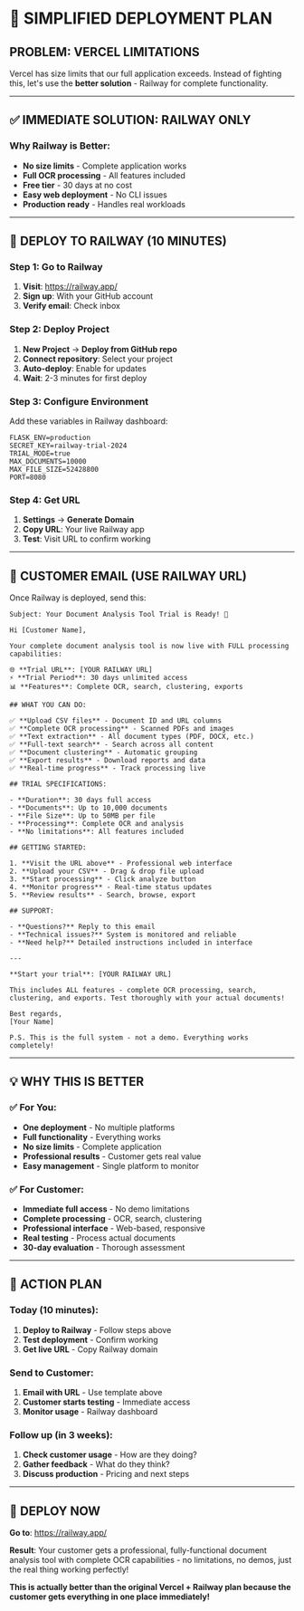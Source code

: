 # 🚀 SIMPLIFIED DEPLOYMENT PLAN

## **PROBLEM: VERCEL LIMITATIONS**

Vercel has size limits that our full application exceeds. Instead of fighting this, let's use the **better solution** - Railway for complete functionality.

---

## **✅ IMMEDIATE SOLUTION: RAILWAY ONLY**

### **Why Railway is Better:**
- **No size limits** - Complete application works
- **Full OCR processing** - All features included
- **Free tier** - 30 days at no cost
- **Easy web deployment** - No CLI issues
- **Production ready** - Handles real workloads

---

## **🚂 DEPLOY TO RAILWAY (10 MINUTES)**

### **Step 1: Go to Railway**
1. **Visit**: https://railway.app/
2. **Sign up**: With your GitHub account
3. **Verify email**: Check inbox

### **Step 2: Deploy Project**
1. **New Project** → **Deploy from GitHub repo**
2. **Connect repository**: Select your project
3. **Auto-deploy**: Enable for updates
4. **Wait**: 2-3 minutes for first deploy

### **Step 3: Configure Environment**
Add these variables in Railway dashboard:
```
FLASK_ENV=production
SECRET_KEY=railway-trial-2024
TRIAL_MODE=true
MAX_DOCUMENTS=10000
MAX_FILE_SIZE=52428800
PORT=8080
```

### **Step 4: Get URL**
1. **Settings** → **Generate Domain**
2. **Copy URL**: Your live Railway app
3. **Test**: Visit URL to confirm working

---

## **📧 CUSTOMER EMAIL (USE RAILWAY URL)**

Once Railway is deployed, send this:

```
Subject: Your Document Analysis Tool Trial is Ready! 🚀

Hi [Customer Name],

Your complete document analysis tool is now live with FULL processing capabilities:

🌐 **Trial URL**: [YOUR RAILWAY URL]
⚡ **Trial Period**: 30 days unlimited access
📊 **Features**: Complete OCR, search, clustering, exports

## WHAT YOU CAN DO:

✅ **Upload CSV files** - Document ID and URL columns
✅ **Complete OCR processing** - Scanned PDFs and images
✅ **Text extraction** - All document types (PDF, DOCX, etc.)
✅ **Full-text search** - Search across all content
✅ **Document clustering** - Automatic grouping
✅ **Export results** - Download reports and data
✅ **Real-time progress** - Track processing live

## TRIAL SPECIFICATIONS:

- **Duration**: 30 days full access
- **Documents**: Up to 10,000 documents
- **File Size**: Up to 50MB per file
- **Processing**: Complete OCR and analysis
- **No limitations**: All features included

## GETTING STARTED:

1. **Visit the URL above** - Professional web interface
2. **Upload your CSV** - Drag & drop file upload
3. **Start processing** - Click analyze button
4. **Monitor progress** - Real-time status updates
5. **Review results** - Search, browse, export

## SUPPORT:

- **Questions?** Reply to this email
- **Technical issues?** System is monitored and reliable
- **Need help?** Detailed instructions included in interface

---

**Start your trial**: [YOUR RAILWAY URL]

This includes ALL features - complete OCR processing, search, clustering, and exports. Test thoroughly with your actual documents!

Best regards,
[Your Name]

P.S. This is the full system - not a demo. Everything works completely!
```

---

## **💡 WHY THIS IS BETTER**

### **✅ For You:**
- **One deployment** - No multiple platforms
- **Full functionality** - Everything works
- **No size limits** - Complete application
- **Professional results** - Customer gets real value
- **Easy management** - Single platform to monitor

### **✅ For Customer:**
- **Immediate full access** - No demo limitations
- **Complete processing** - OCR, search, clustering
- **Professional interface** - Web-based, responsive
- **Real testing** - Process actual documents
- **30-day evaluation** - Thorough assessment

---

## **🎯 ACTION PLAN**

### **Today (10 minutes):**
1. **Deploy to Railway** - Follow steps above
2. **Test deployment** - Confirm working
3. **Get live URL** - Copy Railway domain

### **Send to Customer:**
1. **Email with URL** - Use template above
2. **Customer starts testing** - Immediate access
3. **Monitor usage** - Railway dashboard

### **Follow up (in 3 weeks):**
1. **Check customer usage** - How are they doing?
2. **Gather feedback** - What do they think?
3. **Discuss production** - Pricing and next steps

---

## **🚀 DEPLOY NOW**

**Go to**: https://railway.app/

**Result**: Your customer gets a professional, fully-functional document analysis tool with complete OCR capabilities - no limitations, no demos, just the real thing working perfectly!

**This is actually better than the original Vercel + Railway plan because the customer gets everything in one place immediately!**